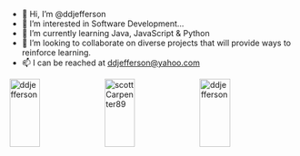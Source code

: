 - 👋 Hi, I’m @ddjefferson
- 👀 I’m interested in Software Development...
- 🌱 I’m currently learning Java, JavaScript & Python
- 💞️ I’m looking to collaborate on diverse projects that will provide ways to reinforce learning. 
- 📫 I can be reached at ddjefferson@yahoo.com


<div style="display: flex; justify-content: space-evenly">
<img style="height: 120px; width: calc(100% / 3 - 2px)" src="https://github-readme-stats.vercel.app/api/top-langs?username=ddjefferson&show_icons=true&locale=en&layout=compact" alt="ddjefferson">

<img style="height: 120px; width: calc(100% / 3 - 2px)" src="https://github-readme-stats.vercel.app/api?username=ddjefferson&show_icons=true&locale=en" alt="scottCarpenter89" >
<img style="height: 120px; width: calc(100% / 3 - 2px)" src="https://github-readme-streak-stats.herokuapp.com/?user=ddjefferson&" alt="ddjefferson">
  </div> 

<!---
ddjefferson/ddjefferson is a ✨ special ✨ repository because its `README.md` (this file) appears on your GitHub profile.
You can click the Preview link to take a look at your changes.
--->


